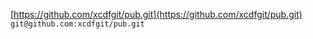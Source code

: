 [https://github.com/xcdfgit/pub.git](https://github.com/xcdfgit/pub.git)
`git@github.com:xcdfgit/pub.git`
